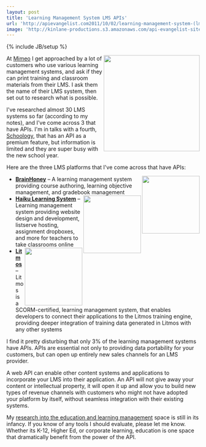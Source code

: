 ```yaml
---
layout: post
title: 'Learning Management System LMS APIs'
url: 'http://apievangelist.com2011/10/02/learning-management-system-(lms)-apis/'
image: 'http://kinlane-productions.s3.amazonaws.com/api-evangelist-site/blog/learning-kids.jpeg'
---
```

{% include JB/setup %}
<p>
     <img src="http://kinlane-productions.s3.amazonaws.com/api-evangelist/LMS/learning-kids.jpeg"  width="250" align="right" />
</p>
<p>
     At <a title="Mimeo" href="http://developer.mimeo.com">Mimeo</a> I get approached by a lot of customers who use various learning management systems, and ask if they can print training and classroom materials from their LMS. I ask them the name of their LMS system, then set out to research what is possible.
</p>
<p>
     I've researched almost 30 LMS systems so far (according to my notes), and I've come across 3 that have APIs. I'm in talks with a fourth, <a title="Schoology" href="http://apievangelist.com/apis/schoology_api.php">Schoology</a>, that has an API as a premium feature, but information is limited and they are super busy with the new school year.
</p>
<p>
     Here are the three LMS platforms that I've come across that have APIs:
</p>
<ul >
     <li>
          <a href="http://gls.agilix.com/Docs/Concept/Overview"><img src="http://kinlane-productions.s3.amazonaws.com/api-evangelist/LMS/BrainHoney-Logo.png"  width="150" align="right" /></a><a href="http://gls.agilix.com/Docs/Concept/Overview"><strong>BrainHoney</strong></a> – A learning management system providing course authoring, learning objective management, and gradebook management
     </li>
     <li>
          <a href="http://apievangelist.com/apis/haiku_learning_system.php"><img src="http://kinlane-productions.s3.amazonaws.com/api-evangelist/LMS/haiku-logo.png"  width="150" align="right" /></a><a href="http://apievangelist.com/apis/haiku_learning_system.php"><strong>Haiku Learning System</strong></a> – Learning management system providing website design and development, listserve hosting, assignment dropboxes, and more for teachers to take classrooms online
     </li>
     <li>
          <a href="http://help.litmos.com/developer-api/"><img src="http://kinlane-productions.s3.amazonaws.com/api-evangelist/LMS/litmos-logo.png"  width="150" align="right" /></a><a href="http://help.litmos.com/developer-api/"><strong>Litmos</strong></a> – Litmos is a SCORM-certified, learning management system, that enables developers to connect their applications to the Litmos training engine, providing deeper integration of training data generated in Litmos with any other systems
     </li>
</ul>
<p>
     I find it pretty disturbing that only 3% of the learning management systems have APIs. APIs are essential not only to providing data portability for your customers, but can open up entirely new sales channels for an LMS provider.
</p>
<p>
     A web API can enable other content systems and applications to incorporate your LMS into their application. An API will not give away your content or intellectual property, it will open it up and allow you to build new types of revenue channels with customers who might not have adopted your platform by itself, without seamless integration with their existing systems.
</p>
<p>
     My <a title="research into the dcuation and learning management space" href="http://apievangelist.com/industries/education.php">research into the education and learning management</a> space is still in its infancy. If you know of any tools I should evaluate, please let me know. Whether its K-12, Higher Ed, or corporate learning, education is one space that dramatically benefit from the power of the API.
</p>
<ul ></ul>
